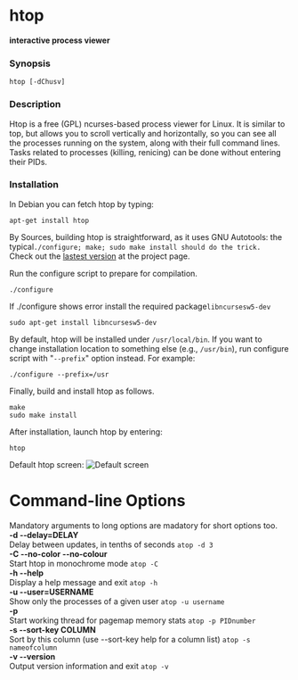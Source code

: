 # htop
__interactive process viewer__
### Synopsis
```vim
htop [-dChusv]
```
### Description
Htop is a free (GPL) ncurses-based process viewer for Linux. It is similar to top, but allows you to scroll vertically and horizontally, so you can see all the processes running on the system, along with their full command lines. Tasks related to processes (killing, renicing) can be done without entering their PIDs.

### Installation
In Debian you can fetch htop by typing:

```vim
apt-get install htop 
```
By Sources, building htop is straightforward, as it uses GNU Autotools: the typical``./configure; make; sudo make install should do the trick.``  
Check out the [lastest version](http://hisham.hm/htop/releases) at the project page.  

Run the configure script to prepare for compilation.
```vim
./configure
```
If ./configure shows error install the required package``libncursesw5-dev``
```vim
sudo apt-get install libncursesw5-dev
```
By default, htop will be installed under ``/usr/local/bin``. If you want to change installation location to something else (e.g., ``/usr/bin``), run configure script with "``--prefix``" option instead. For example:
```vim
./configure --prefix=/usr 
```
Finally, build and install htop as follows.
```vim
make
sudo make install
```
After installation, launch htop by entering:
``` 
htop
```
Default htop screen:
![Default screen](/htopImages/defaultScreen.png)

# Command-line Options

Mandatory arguments to long options are madatory for short options too.  
__-d --delay=DELAY__  
Delay between updates, in tenths of seconds ``atop -d 3``  
__-C --no-color --no-colour__  
Start htop in monochrome mode ``atop -C``  
__-h --help__  
Display a help message and exit ``atop -h``  
__-u --user=USERNAME__  
Show only the processes of a given user ``atop -u username``  
__-p__  
Start working thread for pagemap memory stats ``atop -p PIDnumber``  
__-s --sort-key COLUMN__  
Sort by this column (use --sort-key help for a column list) ``atop -s nameofcolumn``   
__-v --version__  
Output version information and exit  ``atop -v``  
